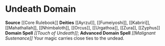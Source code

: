 ﻿---
advanced_apocryphal_spell: null
advanced_domain_spell: '[[DATABASE/spell/Malignant Sustenance|Malignant Sustenance]]'
apocryphal_spell: null
deity:
- '[[DATABASE/deity/Ayrzul|Ayrzul]]'
- '[[DATABASE/deity/Fumeiyoshi|Fumeiyoshi]]'
- '[[DATABASE/deity/Kabriri|Kabriri]]'
- '[[DATABASE/deity/Mahathallah|Mahathallah]]'
- '[[DATABASE/deity/Nhimbaloth|Nhimbaloth]]'
- '[[DATABASE/deity/Orcus|Orcus]]'
- '[[DATABASE/deity/Urgathoa|Urgathoa]]'
- '[[DATABASE/deity/Zura|Zura]]'
- '[[DATABASE/deity/Zyphus|Zyphus]]'
domain:
- '[[DATABASE/domain/Undeath Domain|Undeath]]'
domain_spell: '[[DATABASE/spell/Touch of Undeath|Touch of Undeath]]'
id: '34'
name: Undeath Domain
rarity: Common
source: '[[DATABASE/source/Core Rulebook|Core Rulebook]]'
trait: null
type: Domain

---
# Undeath Domain

**Source** [[Core Rulebook]] 
**Deities** [[Ayrzul]], [[Fumeiyoshi]], [[Kabriri]], [[Mahathallah]], [[Nhimbaloth]], [[Orcus]], [[Urgathoa]], [[Zura]], [[Zyphus]]
**Domain Spell** _[[Touch of Undeath]]_; **Advanced Domain Spell** _[[Malignant Sustenance]]_
Your magic carries close ties to the undead.